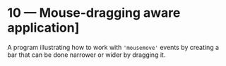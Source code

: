 # 10 &mdash; Mouse-dragging aware application]
A program illustrating how to work with `'mousemove'` events by creating a bar that can be done narrower or wider by dragging it.